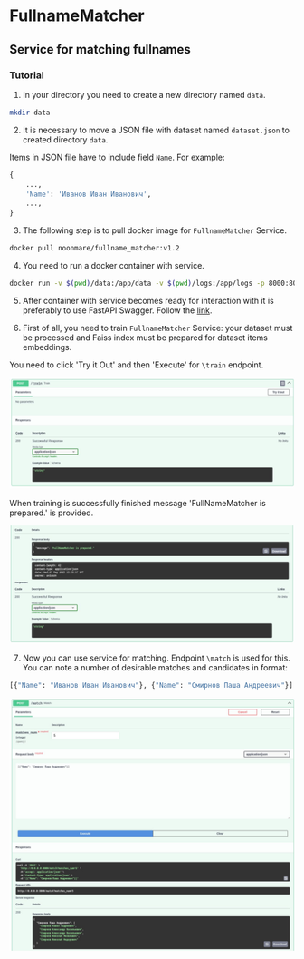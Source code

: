 # FullnameMatcher

## Service for matching fullnames

### Tutorial

1. In your directory you need to create a new directory named `data`.

```bash
mkdir data
```

2. It is necessary to move a JSON file with dataset named `dataset.json` to created directory `data`.

Items in JSON file have to include field `Name`. For example:

```python
{
    ...,
    'Name': 'Иванов Иван Иванович',
    ...,
}
```

3. The following step is to pull docker image for `FullnameMatcher` Service.

```bash
docker pull noonmare/fullname_matcher:v1.2
```

4. You need to run a docker container with service. 

```bash
docker run -v $(pwd)/data:/app/data -v $(pwd)/logs:/app/logs -p 8000:8000 noonmare/fullname_matcher:v1.2
```

5. After container with service becomes ready for interaction with it is preferably to use FastAPI Swagger. Follow the [link](http://0.0.0.0:8000/docs).

6. First of all, you need to train `FullnameMatcher` Service: your dataset must be processed and Faiss index must be prepared for dataset items embeddings.

You need to click 'Try it Out' and then 'Execute' for `\train` endpoint.

![Try \train out](imgs/train_start.png)

When training is successfully finished message 'FullNameMatcher is prepared.' is provided. 

![train finished](imgs/train_finished.png)

7. Now you can use service for matching. Endpoint `\match` is used for this. You can note a number of desirable matches and candidates in format:

```python
[{"Name": "Иванов Иван Иванович"}, {"Name": "Смирнов Паша Андреевич"}]
```
![Matching](imgs/match.png)
